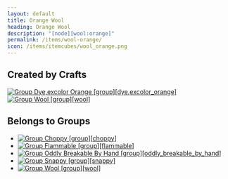 ```yaml
---
layout: default
title: Orange Wool
heading: Orange Wool
description: "[node][wool:orange]"
permalink: /items/wool-orange/
icon: /items/itemcubes/wool_orange.png
---
```



## Created by Crafts

<div class="craft">
    <div>
        <span><a href="{{site.baseurl}}/items/group-dye,excolor-orange/"><img src="{{site.baseurl}}/assets/img/items/group.png" data-toggle="tooltip" title="Group Dye,excolor Orange [group][dye,excolor_orange]"></a></span>
        <span><a href="{{site.baseurl}}/items/group-wool/"><img src="{{site.baseurl}}/assets/img/items/group.png" data-toggle="tooltip" title="Group Wool [group][wool]"></a></span>
        <span></span>
    </div>
    <div>
        <span></span>
        <span></span>
        <span></span>
    </div>
    <div>
        <span></span>
        <span></span>
        <span></span>
    </div>
</div>


## Belongs to Groups

<ul class="list-items">
    <li><a href="{{site.baseurl}}/items/group-choppy/"><img src="{{site.baseurl}}/assets/img/items/group.png" data-toggle="tooltip" title="Group Choppy [group][choppy]"></a></li>
    <li><a href="{{site.baseurl}}/items/group-flammable/"><img src="{{site.baseurl}}/assets/img/items/group.png" data-toggle="tooltip" title="Group Flammable [group][flammable]"></a></li>
    <li><a href="{{site.baseurl}}/items/group-oddly-breakable-by-hand/"><img src="{{site.baseurl}}/assets/img/items/group.png" data-toggle="tooltip" title="Group Oddly Breakable By Hand [group][oddly_breakable_by_hand]"></a></li>
    <li><a href="{{site.baseurl}}/items/group-snappy/"><img src="{{site.baseurl}}/assets/img/items/group.png" data-toggle="tooltip" title="Group Snappy [group][snappy]"></a></li>
    <li><a href="{{site.baseurl}}/items/group-wool/"><img src="{{site.baseurl}}/assets/img/items/group.png" data-toggle="tooltip" title="Group Wool [group][wool]"></a></li>
</ul>
